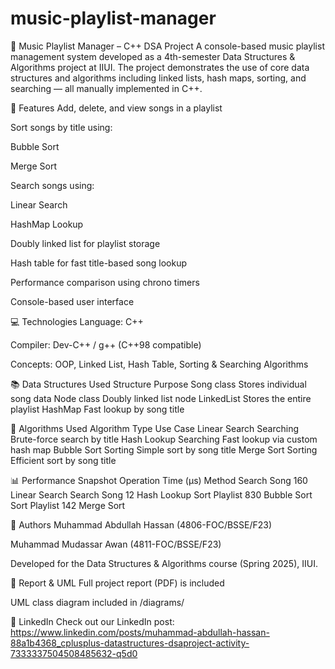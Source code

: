 # music-playlist-manager
🎵 Music Playlist Manager – C++ DSA Project
A console-based music playlist management system developed as a 4th-semester Data Structures & Algorithms project at IIUI. The project demonstrates the use of core data structures and algorithms including linked lists, hash maps, sorting, and searching — all manually implemented in C++.

🧠 Features
Add, delete, and view songs in a playlist

Sort songs by title using:

Bubble Sort

Merge Sort

Search songs using:

Linear Search

HashMap Lookup

Doubly linked list for playlist storage

Hash table for fast title-based song lookup

Performance comparison using chrono timers

Console-based user interface

💻 Technologies
Language: C++

Compiler: Dev-C++ / g++ (C++98 compatible)

Concepts: OOP, Linked List, Hash Table, Sorting & Searching Algorithms

📚 Data Structures Used
Structure	Purpose
Song class	Stores individual song data
Node class	Doubly linked list node
LinkedList	Stores the entire playlist
HashMap	Fast lookup by song title

🧪 Algorithms Used
Algorithm	Type	Use Case
Linear Search	Searching	Brute-force search by title
Hash Lookup	Searching	Fast lookup via custom hash map
Bubble Sort	Sorting	Simple sort by song title
Merge Sort	Sorting	Efficient sort by song title


📊 Performance Snapshot
Operation	Time (µs)	Method
Search Song	160	Linear Search
Search Song	12	Hash Lookup
Sort Playlist	830	Bubble Sort
Sort Playlist	142	Merge Sort

👥 Authors
Muhammad Abdullah Hassan (4806-FOC/BSSE/F23)

Muhammad Mudassar Awan (4811-FOC/BSSE/F23)

Developed for the Data Structures & Algorithms course (Spring 2025), IIUI.

📄 Report & UML
Full project report (PDF) is included

UML class diagram included in /diagrams/

🔗 LinkedIn
Check out our LinkedIn post:
https://www.linkedin.com/posts/muhammad-abdullah-hassan-88a1b4368_cplusplus-datastructures-dsaproject-activity-7333337504508485632-q5d0
